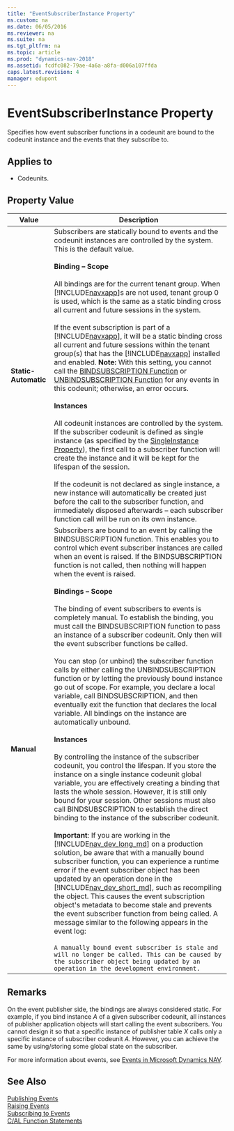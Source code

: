 ```yaml
---
title: "EventSubscriberInstance Property"
ms.custom: na
ms.date: 06/05/2016
ms.reviewer: na
ms.suite: na
ms.tgt_pltfrm: na
ms.topic: article
ms.prod: "dynamics-nav-2018"
ms.assetid: fcdfc082-79ae-4a6a-a8fa-d006a107ffda
caps.latest.revision: 4
manager: edupont
---
```

# EventSubscriberInstance Property
Specifies how event subscriber functions in a codeunit are bound to the codeunit instance and the events that they subscribe to.  

## Applies to  

-   Codeunits.  

## Property Value  

|Value|Description|  
|-----------|-----------------|  
|**Static-Automatic**|Subscribers are statically bound to events and the codeunit instances are controlled by the system. This is the default value.<br /><br /> **Binding – Scope**<br /><br /> All bindings are for the current tenant group. When [!INCLUDE[navxapp](includes/navxapp_md.md)]s are not used, tenant group 0 is used, which is the same as a static binding cross all current and future sessions in the system.<br /><br /> If the event subscription is part of a [!INCLUDE[navxapp](includes/navxapp_md.md)], it will be a static binding cross all current and future sessions within the tenant group\(s\) that has the [!INCLUDE[navxapp](includes/navxapp_md.md)] installed and enabled. **Note:**  With this setting, you cannot call the [BINDSUBSCRIPTION Function](BINDSUBSCRIPTION-Function.md) or [UNBINDSUBSCRIPTION Function](UNBINDSUBSCRIPTION-Function.md) for any events in this codeunit; otherwise, an error occurs. <br /><br /> **Instances**<br /><br /> All codeunit instances are controlled by the system. If the subscriber codeunit is defined as single instance \(as specified by the [SingleInstance Property](SingleInstance-Property.md)\), the first call to a subscriber function will create the instance and it will be kept for the lifespan of the session.<br /><br /> If the codeunit is not declared as single instance, a new instance will automatically be created just before the call to the subscriber function, and immediately disposed afterwards – each subscriber function call will be run on its own instance.|  
|**Manual**|Subscribers are bound to an event by calling the BINDSUBSCRIPTION function. This enables you to control which event subscriber instances are called when an event is raised. If the BINDSUBSCRIPTION function is not called, then nothing will happen when the event is raised.<br /><br /> **Bindings – Scope**<br /><br /> The binding of event subscribers to events is completely manual. To establish the binding, you must call the BINDSUBSCRIPTION function to pass an instance of a subscriber codeunit. Only then will the event subscriber functions be called.<br /><br /> You can stop \(or unbind\) the subscriber function calls by either calling the UNBINDSUBSCRIPTION function or by letting the previously bound instance go out of scope. For example, you declare a local variable, call BINDSUBSCRIPTION, and then eventually exit the function that declares the local variable. All bindings on the instance are automatically unbound.<br /><br /> **Instances**<br /><br /> By controlling the instance of the subscriber codeunit, you control the lifespan. If you store the instance on a single instance codeunit global variable, you are effectively creating a binding that lasts the whole session. However, it is still only bound for your session. Other sessions must also call BINDSUBSCRIPTION to establish the direct binding to the instance of the subscriber codeunit. <br /><br />**Important**: If you are working in the [!INCLUDE[nav_dev_long_md](includes/nav_dev_long_md.md)] on a production solution, be aware that with a manually bound subscriber function, you can experience a runtime error if the event subscriber object has been updated by an operation done in the [!INCLUDE[nav_dev_short_md](includes/nav_dev_short_md.md)], such as recompiling the object. This causes the event subscription object's metadata to become stale and prevents the event subscriber function from being called. A message similar to the following appears in the event log:<br /><br />`A manually bound event subscriber is stale and will no longer be called. This can be caused by the subscriber object being updated by an operation in the development environment.`   |  

## Remarks  
On the event publisher side, the bindings are always considered static. For example, if you bind instance *A* of a given subscriber codeunit, all instances of publisher application objects will start calling the event subscribers. You cannot design it so that a specific instance of publisher table *X* calls only a specific instance of subscriber codeunit *A*. However, you can achieve the same by using/storing some global state on the subscriber. 



For more information about events, see [Events in Microsoft Dynamics NAV](Events-in-Microsoft-Dynamics-NAV.md).  

## See Also  
 [Publishing Events](Publishing-Events.md)   
 [Raising Events](Raising-Events.md)   
 [Subscribing to Events](Subscribing-to-Events.md)   
 [C/AL Function Statements](C-AL-Function-Statements.md)
